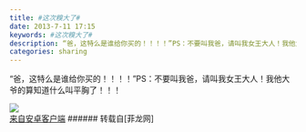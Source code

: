 ```yaml
---
title: #这次糗大了#
date: 2013-7-11 17:15
keywords: #这次糗大了#
description: “爸，这特么是谁给你买的！！！！”PS：不要叫我爸，请叫我女王大人！我他大爷的算知道什么叫平胸了！！！来自安卓客户端
categories: sharing
---
```

<td class="t_f" id="postmessage_20206">

“爸，这特么是谁给你买的！！！！”PS：不要叫我爸，请叫我女王大人！我他大爷的算知道什么叫平胸了！！！

<img aid="7337" data-cf-modified-9a8b328536e4090601b9ef71-="" file="data/attachment/forum/201307/11/20130711171435_53241.jpeg" id="aimg_7337" inpost="1" onclick="" onmouseover="" src="http://www.flw.ph/data/attachment/forum/201307/11/20130711171435_53241.jpeg" thumbimg="1" zoomfile="data/attachment/forum/201307/11/20130711171435_53241.jpeg"/>


<br/>
<a href="http://www.flw.ph//mobcent/download/down.php" target="_blank">来自安卓客户端</a></td>
###### 转载自[菲龙网]